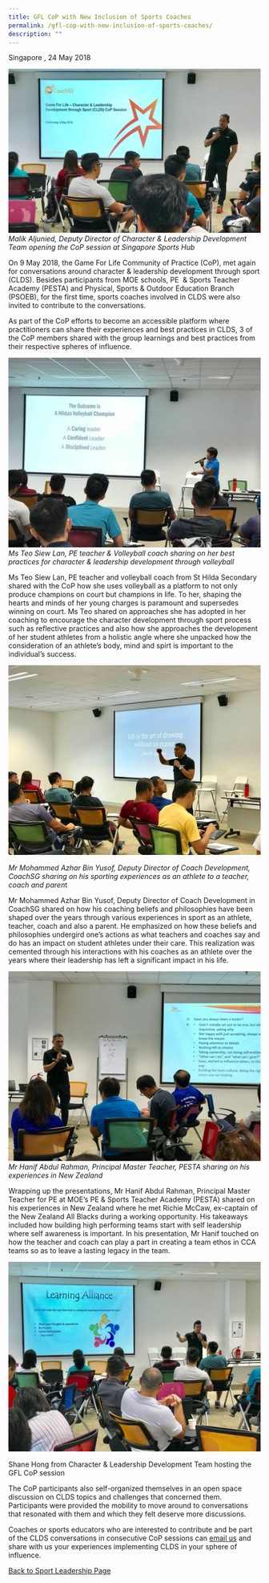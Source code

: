 ```yaml
---
title: GFL CoP with New Inclusion of Sports Coaches
permalink: /gfl-cop-with-new-inclusion-of-sports-coaches/
description: ""
---
```

Singapore , 24 May 2018

![Malik](/images/Sport%20Leadership%20Latest/GFL%20CoP/Malik.jpeg)
*Malik Aljunied, Deputy Director of Character & Leadership Development Team opening the CoP session at Singapore Sports Hub*

On 9 May 2018, the Game For Life Community of Practice (CoP), met again for conversations around character & leadership development through sport (CLDS). Besides participants from MOE schools, PE  & Sports Teacher Academy (PESTA) and Physical, Sports & Outdoor Education Branch (PSOEB), for the first time, sports coaches involved in CLDS were also invited to contribute to the conversations.

As part of the CoP efforts to become an accessible platform where practitioners can share their experiences and best practices in CLDS, 3 of the CoP members shared with the group learnings and best practices from their respective spheres of influence.

![Ms Teo](/images/Sport%20Leadership%20Latest/GFL%20CoP/Ms_Teo.jpeg)
*Ms Teo Siew Lan, PE teacher & Volleyball coach sharing on her best practices for character & leadership development through volleyball*

Ms Teo Siew Lan, PE teacher and volleyball coach from St Hilda Secondary shared with the CoP how she uses volleyball as a platform to not only produce champions on court but champions in life. To her, shaping the hearts and minds of her young charges is paramount and supersedes winning on court. Ms Teo shared on approaches she has adopted in her coaching to encourage the character development through sport process such as reflective practices and also how she approaches the development of her student athletes from a holistic angle where she unpacked how the consideration of an athlete’s body, mind and spirt is important to the individual’s success.

![Azhar](/images/Sport%20Leadership%20Latest/GFL%20CoP/Azhar.jpeg)

*Mr Mohammed Azhar Bin Yusof, Deputy Director of Coach Development, CoachSG sharing on his sporting experiences as an athlete to a teacher, coach and paren*t

Mr Mohammed Azhar Bin Yusof, Deputy Director of Coach Development in CoachSG shared on how his coaching beliefs and philosophies have been shaped over the years through various experiences in sport as an athlete, teacher, coach and also a parent. He emphasized on how these beliefs and philosophies undergird one’s actions as what teachers and coaches say and do has an impact on student athletes under their care. This realization was cemented through his interactions with his coaches as an athlete over the years where their leadership has left a significant impact in his life.

![Hanif_ARahman](/images/Sport%20Leadership%20Latest/GFL%20CoP/Hanif_ARahman.jpeg)
*Mr Hanif Abdul Rahman, Principal Master Teacher, PESTA sharing on his experiences in New Zealand*

Wrapping up the presentations, Mr Hanif Abdul Rahman, Principal Master Teacher for PE at MOE’s PE & Sports Teacher Academy (PESTA) shared on his experiences in New Zealand where he met Richie McCaw, ex-captain of the New Zealand All Blacks during a working opportunity. His takeaways included how building high performing teams start with self leadership where self awareness is important. In his presentation, Mr Hanif touched on how the teacher and coach can play a part in creating a team ethos in CCA teams so as to leave a lasting legacy in the team.

![Shane](/images/Sport%20Leadership%20Latest/GFL%20CoP/Shane.jpeg)

Shane Hong from Character & Leadership Development Team hosting the GFL CoP session

The CoP participants also self-organized themselves in an open space discussion on CLDS topics and challenges that concerned them. Participants were provided the mobility to move around to conversations that resonated with them and which they felt deserve more discussions.

Coaches or sports educators who are interested to contribute and be part of the CLDS conversations in consecutive CoP sessions can [email us](mailto:hong_xue_en@sport.gov.sg) and share with us your experiences implementing CLDS in your sphere of influence.

[Back to Sport Leadership Page](/sports-education/sports-leadership/past-works/)